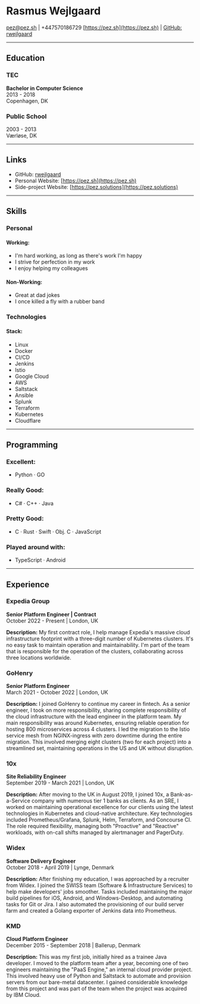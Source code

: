 # Rasmus Wejlgaard

[pez@pez.sh](mailto:pez@pez.sh) | +447570186729 
[https://pez.sh](https://pez.sh) | [GitHub: rwejlgaard](https://github.com/rwejlgaard)

----
## Education

### TEC
**Bachelor in Computer Science**  
2013 - 2018  
Copenhagen, DK  

### Public School  
2003 - 2013  
Værløse, DK  

----
## Links

- GitHub: [rwejlgaard](https://github.com/rwejlgaard)
- Personal Website: [https://pez.sh](https://pez.sh)
- Side-project Website: [https://pez.solutions](https://pez.solutions)

----
## Skills

### Personal

#### Working:
- I'm hard working, as long as there's work I'm happy
- I strive for perfection in my work
- I enjoy helping my colleagues

#### Non-Working:
- Great at dad jokes
- I once killed a fly with a rubber band

### Technologies

#### Stack:
- Linux
- Docker
- CI/CD
- Jenkins
- Istio
- Google Cloud
- AWS
- Saltstack
- Ansible
- Splunk
- Terraform
- Kubernetes
- Cloudflare

----
## Programming

### Excellent:
- Python · GO

### Really Good: 
- C# · C++ · Java

### Pretty Good:
- C · Rust · Swift · Obj. C · JavaScript

### Played around with:
- TypeScript · Android

----
## Experience

### Expedia Group
**Senior Platform Engineer | Contract**  
October 2022 - Present | London, UK  

**Description:**
My first contract role, I help manage Expedia's massive cloud infrastructure footprint with a three-digit number of Kubernetes clusters. It's no easy task to maintain operation and maintainability. I'm part of the team that is responsible for the operation of the clusters, collaborating across three locations worldwide.

### GoHenry
**Senior Platform Engineer**  
March 2021 - October 2022 | London, UK  

**Description:**
I joined GoHenry to continue my career in fintech. As a senior engineer, I took on more responsibility, sharing complete responsibility of the cloud infrastructure with the lead engineer in the platform team. My main responsibility was around Kubernetes, ensuring reliable operation for hosting 800 microservices across 4 clusters. I led the migration to the Istio service mesh from NGINX-ingress with zero downtime during the entire migration. This involved merging eight clusters (two for each project) into a streamlined set, maintaining operations in the US and UK without disruption.

### 10x
**Site Reliability Engineer**  
September 2019 - March 2021 | London, UK  

**Description:**
After moving to the UK in August 2019, I joined 10x, a Bank-as-a-Service company with numerous tier 1 banks as clients. As an SRE, I worked on maintaining operational excellence for our clients using the latest technologies in Kubernetes and cloud-native architecture. Key technologies included Prometheus/Grafana, Splunk, Helm, Terraform, and Concourse CI. The role required flexibility, managing both "Proactive" and "Reactive" workloads, with on-call shifts managed by alertmanager and PagerDuty.

### Widex
**Software Delivery Engineer**  
October 2018 - April 2019 | Lynge, Denmark  

**Description:**
After finishing my education, I was approached by a recruiter from Widex. I joined the SWISS team (Software & Infrastructure Services) to help make developers' jobs smoother. Tasks included maintaining the major build pipelines for iOS, Android, and Windows-Desktop, and automating tasks for Git or Jira. I also automated the provisioning of our build server farm and created a Golang exporter of Jenkins data into Prometheus.

### KMD
**Cloud Platform Engineer**  
December 2015 - September 2018 | Ballerup, Denmark  

**Description:**
This was my first job, initially hired as a trainee Java developer. I moved to the platform team after a year, becoming one of two engineers maintaining the "PaaS Engine," an internal cloud provider project. This involved heavy use of Python and Saltstack to automate and provision servers from our bare-metal datacenter. I gained considerable knowledge from this project and was part of the team when the project was acquired by IBM Cloud.
```
